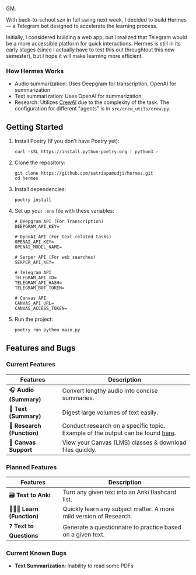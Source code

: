 GM.

With back-to-school szn in full swing next week, I decided to build Hermes — a Telegram bot designed to accelerate the learning process.

Initially, I considered building a web app, but I realized that Telegram would be a more accessible platform for quick interactions. Hermes is still in its early stages (since I actually have to test this out throughtout this new semester), but I hope it will make learning more efficient.

### How Hermes Works

- Audio summarization: Uses Deepgram for transcription, OpenAI for summarization
- Text summarization: Uses OpenAI for summarization
- Research: Utilizes [CrewAI](https://www.crewai.com/) due to the complexity of the task. The configuration for different "agents" is in ```src/crew_utils/crew.py```.

## Getting Started

1. Install Poetry (If you don't have Poetry yet):
   ```
   curl -sSL https://install.python-poetry.org | python3 -
   ```

2. Clone the repository:
   ```
   git clone https://github.com/satriapamudji/hermes.git
   cd hermes
   ```

3. Install dependencies:
   ```
   poetry install
   ```

4. Set up your `.env` file with these variables:
   ```
   # Deepgram API (For Transcription)
   DEEPGRAM_API_KEY=

   # OpenAI API (For text-related tasks)
   OPENAI_API_KEY=
   OPENAI_MODEL_NAME=

   # Serper API (For web searches)
   SERPER_API_KEY=

   # Telegram API
   TELEGRAM_API_ID=
   TELEGRAM_API_HASH=
   TELEGRAM_BOT_TOKEN=

   # Canvas API
   CANVAS_API_URL= 
   CANVAS_ACCESS_TOKEN=
   ```

5. Run the project:
   ```
   poetry run python main.py
   ```

## Features and Bugs

### Current Features

| Features                                       | Description                                                              |
| -------------------------------------  | ------------------------------------------------------------- |
| 🎧 **Audio (Summary)**            | Convert lengthy audio into concise summaries.                  |
| 📄 **Text (Summary)**              | Digest large volumes of text easily.                          |
| 📜 **Research (Function)**             | Conduct research on a specific topic. Example of the output can be found [here](https://github.com/satriapamudji/hermes/blob/main/example_research.pdf).                       |
| 📄 **Canvas Support**              | View your Canvas (LMS) classes & download files quickly.                          |

### Planned Features

| Features                                       | Description                                                             |
| -------------------------------------  | ------------------------------------------------------------------------------  |
| 🗃️ **Text to Anki**                   | Turn any given text into an Anki flashcard list.                                 |
| 🙋🏻‍♂️ **Learn (Function)**               | Quickly learn any subject matter. A more mild version of Research.               |
| ❓ **Text to Questions**               | Generate a questionnaire to practice based on a given text.                      |

### Current Known Bugs

- **Text Summarization**: Inability to read some PDFs 